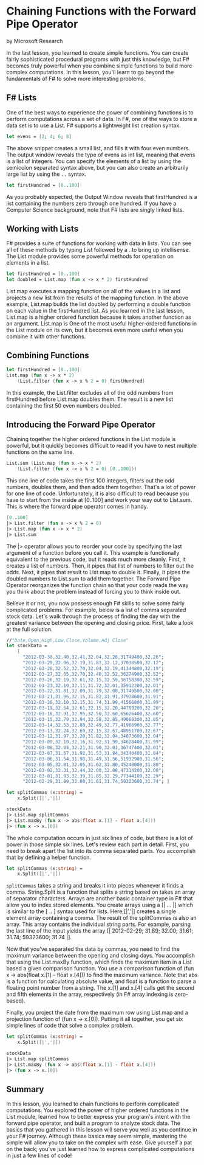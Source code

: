 # Chaining Functions with the Forward Pipe Operator
by Microsoft Research

In the last lesson, you learned to create simple functions. You can create fairly sophisticated procedural programs with just this knowledge, but F# becomes truly powerful when you combine simple functions to build more complex computations. In this lesson, you'll learn to go beyond the fundamentals of F# to solve more interesting problems.

## F# Lists
One of the best ways to experience the power of combining functions is to perform computations across a set of data. In F#, one of the ways to store a data set is to use a List. F# supports a lightweight list creation syntax.

```fsharp
let evens = [2; 4; 6; 8]
```

The above snippet creates a small list, and fills it with four even numbers. The output window reveals the type of evens as int list, meaning that evens is a list of integers. You can specify the elements of a list by using the semicolon separated syntax above, but you can also create an arbitrarily large list by using the `..` syntax.

```fsharp
let firstHundred = [0..100]
```

As you probably expected, the Output Window reveals that firstHundred is a list containing the numbers zero through one hundred. If you have a Computer Science background, note that F# lists are singly linked lists.

## Working with Lists
F# provides a suite of functions for working with data in lists. You can see all of these methods by typing List followed by a . to bring up intellisense. The List module provides some powerful methods for operation on elements in a list.

```fsharp
let firstHundred = [0..100]
let doubled = List.map (fun x -> x * 2) firstHundred
```

List.map executes a mapping function on all of the values in a list and projects a new list from the results of the mapping function. In the above example, List.map builds the list doubled by performing a double function on each value in the firstHundred list. As you learned in the last lesson, List.map is a higher ordered function because it takes another function as an argument. List.map is One of the most useful higher-ordered functions in the List module on its own, but it becomes even more useful when you combine it with other functions.

## Combining Functions

```fsharp
let firstHundred = [0..100]
List.map (fun x -> x * 2) 
    (List.filter (fun x -> x % 2 = 0) firstHundred)
```

In this example, the List.filter excludes all of the odd numbers from firstHundred before List.map doubles them. The result is a new list containing the first 50 even numbers doubled.

## Introducing the Forward Pipe Operator
Chaining together the higher ordered functions in the List module is powerful, but it quickly becomes difficult to read if you have to nest multiple functions on the same line.

```fsharp
List.sum (List.map (fun x -> x * 2) 
    (List.filter (fun x -> x % 2 = 0) [0..100]))
```

This one line of code takes the first 100 integers, filters out the odd numbers, doubles them, and then adds them together. That's a lot of power for one line of code. Unfortunately, it is also difficult to read because you have to start from the inside at [0..100] and work your way out to List.sum. This is where the forward pipe operator comes in handy.

```fsharp
[0..100]
|> List.filter (fun x -> x % 2 = 0)
|> List.map (fun x -> x * 2)
|> List.sum
```

The |> operator allows you to reorder your code by specifying the last argument of a function before you call it. This example is functionally equivalent to the previous code, but it reads much more cleanly. First, it creates a list of numbers. Then, it pipes that list of numbers to filter out the odds. Next, it pipes that result to List.map to double it. Finally, it pipes the doubled numbers to List.sum to add them together. The Forward Pipe Operator reorganizes the function chain so that your code reads the way you think about the problem instead of forcing you to think inside out.

Believe it or not, you now possess enough F# skills to solve some fairly complicated problems. For example, below is a list of comma separated stock data. Let's walk through the process of finding the day with the greatest variance between the opening and closing price. First, take a look at the full solution.

```fsharp
//"Date,Open,High,Low,Close,Volume,Adj Close"
let stockData =
    [ 
      "2012-03-30,32.40,32.41,32.04,32.26,31749400,32.26";
      "2012-03-29,32.06,32.19,31.81,32.12,37038500,32.12";
      "2012-03-28,32.52,32.70,32.04,32.19,41344800,32.19";
      "2012-03-27,32.65,32.70,32.40,32.52,36274900,32.52";
      "2012-03-26,32.19,32.61,32.15,32.59,36758300,32.59";
      "2012-03-23,32.10,32.11,31.72,32.01,35912200,32.01";
      "2012-03-22,31.81,32.09,31.79,32.00,31749500,32.00";
      "2012-03-21,31.96,32.15,31.82,31.91,37928600,31.91";
      "2012-03-20,32.10,32.15,31.74,31.99,41566800,31.99";
      "2012-03-19,32.54,32.61,32.15,32.20,44789200,32.20";
      "2012-03-16,32.91,32.95,32.50,32.60,65626400,32.60";
      "2012-03-15,32.79,32.94,32.58,32.85,49068300,32.85";
      "2012-03-14,32.53,32.88,32.49,32.77,41986900,32.77";
      "2012-03-13,32.24,32.69,32.15,32.67,48951700,32.67";
      "2012-03-12,31.97,32.20,31.82,32.04,34073600,32.04";
      "2012-03-09,32.10,32.16,31.92,31.99,34628400,31.99";
      "2012-03-08,32.04,32.21,31.90,32.01,36747400,32.01";
      "2012-03-07,31.67,31.92,31.53,31.84,34340400,31.84";
      "2012-03-06,31.54,31.98,31.49,31.56,51932900,31.56";
      "2012-03-05,32.01,32.05,31.62,31.80,45240000,31.80";
      "2012-03-02,32.31,32.44,32.00,32.08,47314200,32.08";
      "2012-03-01,31.93,32.39,31.85,32.29,77344100,32.29";
      "2012-02-29,31.89,32.00,31.61,31.74,59323600,31.74"; ]

let splitCommas (x:string) =
    x.Split([|','|])

stockData
|> List.map splitCommas
|> List.maxBy (fun x -> abs(float x.[1] - float x.[4]))
|> (fun x -> x.[0])
```

The whole computation occurs in just six lines of code, but there is a lot of power in those simple six lines. Let's review each part in detail.
First, you need to break apart the list into its comma separated parts. You accomplish that by defining a helper function.

```fsharp
let splitCommas (x:string) =
    x.Split([|','|])
```

`splitCommas` takes a string and breaks it into pieces whenever it finds a comma. String.Split is a function that splits a string based on takes an array of separator characters. Arrays are another basic container type in F# that allow you to index stored elements. You create arrays using a [| ... |] which is similar to the [ .. ] syntax used for lists. Here,[|','|] creates a single element array containing a comma. The result of the splitCommas is also an array. This array contains the individual string parts. For example, parsing the last line of the input yields the array [| 2012-02-29; 31.89; 32.00; 31.61; 31.74; 59323600; 31.74 |].

Now that you've separated the data by commas, you need to find the maximum variance between the opening and closing days. You accomplish that using the List.maxBy function, which finds the maximum item in a List based a given comparison function. You use a comparison function of (fun x -> abs(float x.[1] - float x.[4])) to find the maximum variance. Note that abs is a function for calculating absolute value, and float is a function to parse a floating point number from a string. The x.[1] and x.[4] calls get the second and fifth elements in the array, respectively (in F# array indexing is zero-based).

Finally, you project the date from the maximum row using List.map and a projection function of (fun x -> x.[0]).
Putting it all together, you get six simple lines of code that solve a complex problem.

```fsharp
let splitCommas (x:string) =
    x.Split([|','|])

stockData
|> List.map splitCommas
|> List.maxBy (fun x -> abs(float x.[1] - float x.[4]))
|> (fun x -> x.[0])
```

## Summary
In this lesson, you learned to chain functions to perform complicated computations. You explored the power of higher ordered functions in the List module, learned how to better express your program's intent with the forward pipe operator, and built a program to analyze stock data. The basics that you gathered in this lesson will serve you well as you continue in your F# journey. Although these basics may seem simple, mastering the simple will allow you to take on the complex with ease. Give yourself a pat on the back; you've just learned how to express complicated computations in just a few lines of code!